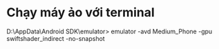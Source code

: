 # Chạy máy ảo với terminal
D:\AppData\Android SDK\emulator>
emulator -avd Medium_Phone -gpu swiftshader_indirect -no-snapshot




